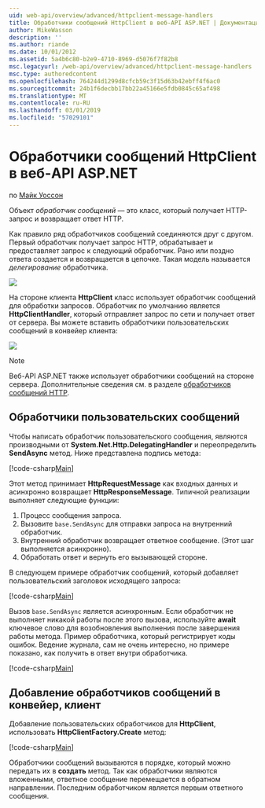 ```yaml
---
uid: web-api/overview/advanced/httpclient-message-handlers
title: Обработчики сообщений HttpClient в веб-API ASP.NET | Документация Майкрософт
author: MikeWasson
description: ''
ms.author: riande
ms.date: 10/01/2012
ms.assetid: 5a4b6c80-b2e9-4710-8969-d5076f7f82b8
msc.legacyurl: /web-api/overview/advanced/httpclient-message-handlers
msc.type: authoredcontent
ms.openlocfilehash: 764244d1299d8cfcb59c3f15d63b42ebff4f6ac0
ms.sourcegitcommit: 24b1f6decbb17bb22a45166e5fdb0845c65af498
ms.translationtype: MT
ms.contentlocale: ru-RU
ms.lasthandoff: 03/01/2019
ms.locfileid: "57029101"
---
```

<a name="httpclient-message-handlers-in-aspnet-web-api"></a>Обработчики сообщений HttpClient в веб-API ASP.NET
====================
по [Майк Уоссон](https://github.com/MikeWasson)

Объект *обработчик сообщений* — это класс, который получает HTTP-запрос и возвращает ответ HTTP.

Как правило ряд обработчиков сообщений соединяются друг с другом. Первый обработчик получает запрос HTTP, обрабатывает и предоставляет запрос к следующий обработчик. Рано или поздно ответа создается и возвращается в цепочке. Такая модель называется *делегирование* обработчика.

![](httpclient-message-handlers/_static/image1.png)

На стороне клиента **HttpClient** класс использует обработчик сообщений для обработки запросов. Обработчик по умолчанию является **HttpClientHandler**, который отправляет запрос по сети и получает ответ от сервера. Вы можете вставить обработчики пользовательских сообщений в конвейер клиента:

![](httpclient-message-handlers/_static/image2.png)

> [!NOTE]
> Веб-API ASP.NET также использует обработчики сообщений на стороне сервера. Дополнительные сведения см. в разделе [обработчиков сообщений HTTP](http-message-handlers.md).


## <a name="custom-message-handlers"></a>Обработчики пользовательских сообщений

Чтобы написать обработчик пользовательского сообщения, являются производными от **System.Net.Http.DelegatingHandler** и переопределить **SendAsync** метод. Ниже представлена подпись метода:

[!code-csharp[Main](httpclient-message-handlers/samples/sample1.cs)]

Этот метод принимает **HttpRequestMessage** как входных данных и асинхронно возвращает **HttpResponseMessage**. Типичной реализации выполняет следующие функции:

1. Процесс сообщения запроса.
2. Вызовите `base.SendAsync` для отправки запроса на внутренний обработчик.
3. Внутренний обработчик возвращает ответное сообщение. (Этот шаг выполняется асинхронно).
4. Обработать ответ и вернуть его вызывающей стороне.

В следующем примере обработчик сообщений, который добавляет пользовательский заголовок исходящего запроса:

[!code-csharp[Main](httpclient-message-handlers/samples/sample2.cs)]

Вызов `base.SendAsync` является асинхронным. Если обработчик не выполняет никакой работы после этого вызова, используйте **await** ключевое слово для возобновления выполнения после завершения работы метода. Пример обработчика, который регистрирует коды ошибок. Ведение журнала, сам не очень интересно, но примере показано, как получить в ответ внутри обработчика.

[!code-csharp[Main](httpclient-message-handlers/samples/sample3.cs?highlight=10,13)]

## <a name="adding-message-handlers-to-the-client-pipeline"></a>Добавление обработчиков сообщений в конвейер, клиент

Добавление пользовательских обработчиков для **HttpClient**, использовать **HttpClientFactory.Create** метод:

[!code-csharp[Main](httpclient-message-handlers/samples/sample4.cs)]

Обработчики сообщений вызываются в порядке, который можно передать их в **создать** метод. Так как обработчики являются вложенными, ответное сообщение перемещается в обратном направлении. Последним обработчиком является первым ответного сообщения.
